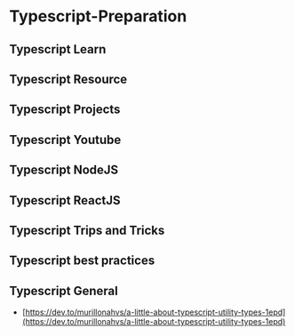 # Typescript-Preparation

## Typescript Learn

## Typescript Resource

## Typescript Projects

## Typescript Youtube

## Typescript NodeJS

## Typescript ReactJS

## Typescript Trips and Tricks

## Typescript best practices

## Typescript General
- [https://dev.to/murillonahvs/a-little-about-typescript-utility-types-1epd](https://dev.to/murillonahvs/a-little-about-typescript-utility-types-1epd)<br>

